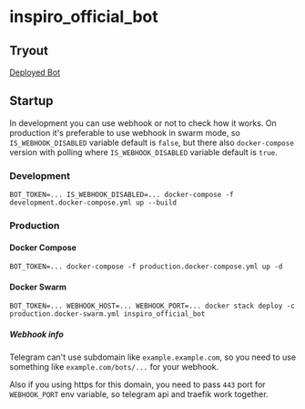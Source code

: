 # inspiro_official_bot

## Tryout
[Deployed Bot](https://t.me/inspiro_official_bot)

## Startup

In development you can use webhook or not to check how it works. On production it's preferable to use webhook in swarm mode, so `IS_WEBHOOK_DISABLED` variable default is `false`, but there also `docker-compose` version with polling where `IS_WEBHOOK_DISABLED` variable default is `true`.

### Development
`BOT_TOKEN=... IS_WEBHOOK_DISABLED=... docker-compose -f development.docker-compose.yml up --build`

### Production
#### Docker Compose
`BOT_TOKEN=... docker-compose -f production.docker-compose.yml up -d`

#### Docker Swarm
`BOT_TOKEN=... WEBHOOK_HOST=... WEBHOOK_PORT=... docker stack deploy -c production.docker-swarm.yml inspiro_official_bot`

##### Webhook info
Telegram can't use subdomain like `example.example.com`, so you need to use something like `example.com/bots/...` for your webhook.

Also if you using https for this domain, you need to pass `443` port for `WEBHOOK_PORT` env variable, so telegram api and traefik work together.
